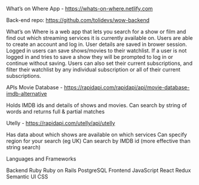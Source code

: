 What’s on Where App - https://whats-on-where.netlify.com

Back-end repo: https://github.com/tolidevs/wow-backend

What’s on Where is a web app that lets you search for a show or film and find out which streaming services it is currently available on.
Users are able to create an account and log in. User details are saved in brower session.
Logged in users can save shows/movies to their watchlist. If a user is not logged in and tries to save a show they will be prompted to log in or continue without saving.
Users can also set their current subscriptions, and filter their watchlist by any individual subscription or all of their current subscriptions.

APIs
Movie Database - https://rapidapi.com/rapidapi/api/movie-database-imdb-alternative

Holds IMDB ids and details of shows and movies.
Can search by string of words and returns full & partial matches

Utelly - https://rapidapi.com/utelly/api/utelly

Has data about which shows are available on which services
Can specify region for your search (eg UK)
Can search by IMDB id (more effective than string search)

Languages and Frameworks

Backend
Ruby
Ruby on Rails
PostgreSQL
Frontend
JavaScript
React
Redux
Semantic UI
CSS


